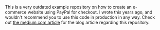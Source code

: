 This is a very outdated example repository on how to create an e-commerce website using PayPal for checkout. I wrote this years ago, and wouldn't recommend you to use this code in production in any way. Check out [the medium.com article](https://medium.com/@larstwolters/creating-a-simple-webstore-with-paypal-integration-in-laravel-6-7b8c58a4be16) for the blog article regarding this repository.
